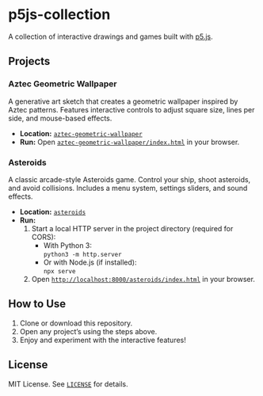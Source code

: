 # p5js-collection

A collection of interactive drawings and games built with [p5.js](https://p5js.org/).

## Projects

### Aztec Geometric Wallpaper

A generative art sketch that creates a geometric wallpaper inspired by Aztec patterns. Features interactive controls to adjust square size, lines per side, and mouse-based effects.

- **Location:** [`aztec-geometric-wallpaper`](aztec-geometric-wallpaper)
- **Run:** Open [`aztec-geometric-wallpaper/index.html`](aztec-geometric-wallpaper/index.html) in your browser.

### Asteroids

A classic arcade-style Asteroids game. Control your ship, shoot asteroids, and avoid collisions. Includes a menu system, settings sliders, and sound effects.

- **Location:** [`asteroids`](asteroids)
- **Run:**
  1. Start a local HTTP server in the project directory (required for CORS):
     - With Python 3:  
       `python3 -m http.server`
     - Or with Node.js (if installed):  
       `npx serve`
  2. Open [`http://localhost:8000/asteroids/index.html`](http://localhost:8000/asteroids/index.html) in your browser.

## How to Use

1. Clone or download this repository.
2. Open any project’s using the steps above.
3. Enjoy and experiment with the interactive features!

## License

MIT License. See [`LICENSE`](LICENSE) for details.
